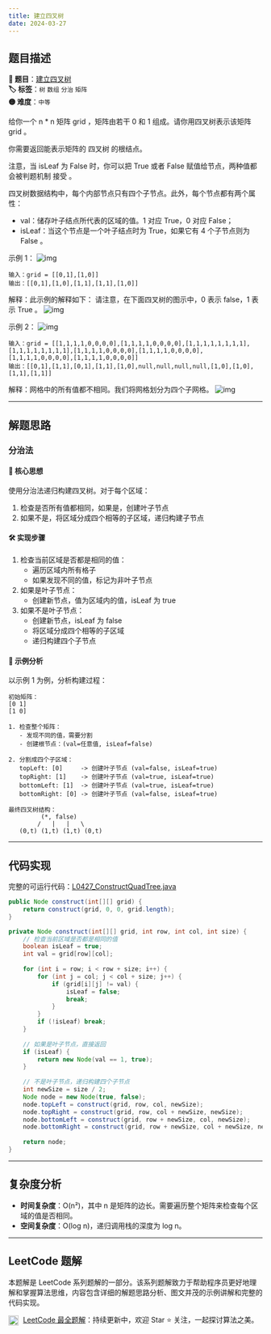 ```yaml
---
title: 建立四叉树
date: 2024-03-27
---
```


## 题目描述

**🔗 题目**：[建立四叉树](https://leetcode.cn/problems/construct-quad-tree/description/)  
**🏷️ 标签**：`树` `数组` `分治` `矩阵`  
**🟡 难度**：`中等`  

给你一个 n * n 矩阵 grid ，矩阵由若干 0 和 1 组成。请你用四叉树表示该矩阵 grid 。

你需要返回能表示矩阵的 四叉树 的根结点。

注意，当 isLeaf 为 False 时，你可以把 True 或者 False 赋值给节点，两种值都会被判题机制 接受 。

四叉树数据结构中，每个内部节点只有四个子节点。此外，每个节点都有两个属性：
- val：储存叶子结点所代表的区域的值。1 对应 True，0 对应 False；
- isLeaf：当这个节点是一个叶子结点时为 True，如果它有 4 个子节点则为 False 。

示例 1：
![img](https://assets.leetcode.com/uploads/2020/02/11/grid1.png)
```
输入：grid = [[0,1],[1,0]]
输出：[[0,1],[1,0],[1,1],[1,1],[1,0]]
```
解释：此示例的解释如下：
请注意，在下面四叉树的图示中，0 表示 false，1 表示 True 。
![img](https://assets.leetcode.com/uploads/2020/02/12/e1tree.png)

示例 2：
![img](https://assets.leetcode.com/uploads/2020/02/12/e2mat.png)
```
输入：grid = [[1,1,1,1,0,0,0,0],[1,1,1,1,0,0,0,0],[1,1,1,1,1,1,1,1],[1,1,1,1,1,1,1,1],[1,1,1,1,0,0,0,0],[1,1,1,1,0,0,0,0],[1,1,1,1,0,0,0,0],[1,1,1,1,0,0,0,0]]
输出：[[0,1],[1,1],[0,1],[1,1],[1,0],null,null,null,null,[1,0],[1,0],[1,1],[1,1]]
```
解释：网格中的所有值都不相同。我们将网格划分为四个子网格。
![img](https://assets.leetcode.com/uploads/2020/02/12/e2tree.png)

---

## 解题思路

### 分治法

#### 📝 核心思想
使用分治法递归构建四叉树。对于每个区域：
1. 检查是否所有值都相同，如果是，创建叶子节点
2. 如果不是，将区域分成四个相等的子区域，递归构建子节点

#### 🛠️ 实现步骤
1. 检查当前区域是否都是相同的值：
   - 遍历区域内所有格子
   - 如果发现不同的值，标记为非叶子节点
2. 如果是叶子节点：
   - 创建新节点，值为区域内的值，isLeaf 为 true
3. 如果不是叶子节点：
   - 创建新节点，isLeaf 为 false
   - 将区域分成四个相等的子区域
   - 递归构建四个子节点

#### 🧩 示例分析
以示例 1 为例，分析构建过程：
```
初始矩阵：
[0 1]
[1 0]

1. 检查整个矩阵：
   - 发现不同的值，需要分割
   - 创建根节点：(val=任意值, isLeaf=false)

2. 分割成四个子区域：
   topLeft: [0]     -> 创建叶子节点 (val=false, isLeaf=true)
   topRight: [1]    -> 创建叶子节点 (val=true, isLeaf=true)
   bottomLeft: [1]  -> 创建叶子节点 (val=true, isLeaf=true)
   bottomRight: [0] -> 创建叶子节点 (val=false, isLeaf=true)

最终四叉树结构：
         (*, false)
        /   |   |   \
   (0,t) (1,t) (1,t) (0,t)
```

---

## 代码实现

完整的可运行代码：[L0427_ConstructQuadTree.java](../src/main/java/L0427_ConstructQuadTree.java)

```java
public Node construct(int[][] grid) {
    return construct(grid, 0, 0, grid.length);
}

private Node construct(int[][] grid, int row, int col, int size) {
    // 检查当前区域是否都是相同的值
    boolean isLeaf = true;
    int val = grid[row][col];
    
    for (int i = row; i < row + size; i++) {
        for (int j = col; j < col + size; j++) {
            if (grid[i][j] != val) {
                isLeaf = false;
                break;
            }
        }
        if (!isLeaf) break;
    }
    
    // 如果是叶子节点，直接返回
    if (isLeaf) {
        return new Node(val == 1, true);
    }
    
    // 不是叶子节点，递归构建四个子节点
    int newSize = size / 2;
    Node node = new Node(true, false);
    node.topLeft = construct(grid, row, col, newSize);
    node.topRight = construct(grid, row, col + newSize, newSize);
    node.bottomLeft = construct(grid, row + newSize, col, newSize);
    node.bottomRight = construct(grid, row + newSize, col + newSize, newSize);
    
    return node;
}
```

---

## 复杂度分析

- **时间复杂度**：O(n²)，其中 n 是矩阵的边长。需要遍历整个矩阵来检查每个区域的值是否相同。
- **空间复杂度**：O(log n)，递归调用栈的深度为 log n。

---

## LeetCode 题解

本题解是 LeetCode 系列题解的一部分。该系列题解致力于帮助程序员更好地理解和掌握算法思维，内容包含详细的解题思路分析、图文并茂的示例讲解和完整的代码实现。

<img src="https://github.githubassets.com/images/modules/logos_page/GitHub-Mark.png" alt="GitHub" width="20" style="vertical-align: middle; margin-right: 5px"> [LeetCode 最全题解](https://github.com/LjyYano/LeetCode)：持续更新中，欢迎 Star ⭐️ 关注，一起探讨算法之美。 